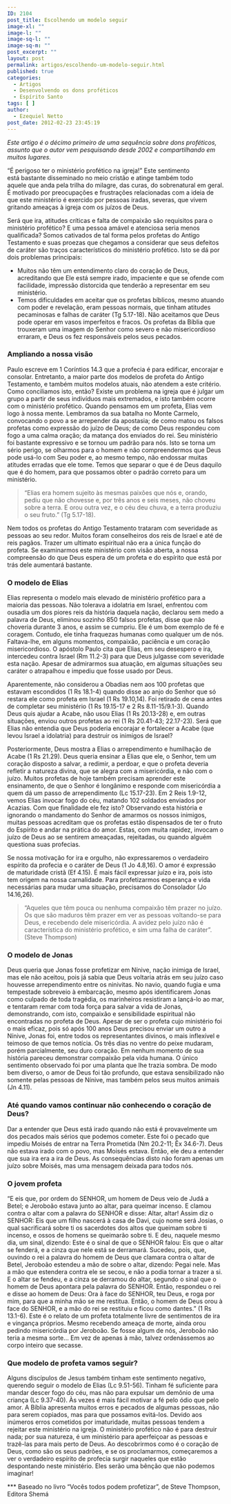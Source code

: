 ```yaml
---
ID: 2104
post_title: Escolhendo um modelo seguir
image-xl: ""
image-l: ""
image-sq-l: ""
image-sq-m: ""
post_excerpt: ""
layout: post
permalink: artigos/escolhendo-um-modelo-seguir.html
published: true
categories:
  - Artigos
  - Desenvolvendo os dons proféticos
  - Espírito Santo
tags: [ ]
author:
  - Ezequiel Netto
post_date: 2012-02-23 23:45:19
---
```

<em>Este artigo é o décimo primeiro de uma sequência sobre dons proféticos, assunto que o autor vem pesquisando desde 2002 e compartilhando em muitos lugares. </em>

“É perigoso ter o ministério profético na igreja!” Este sentimento está bastante disseminado no meio cristão e atinge também todo aquele que anda pela trilha do milagre, das curas, do sobrenatural em geral. É motivado por preocupações e frustrações relacionadas com a ideia de que este ministério é exercido por pessoas iradas, severas, que vivem gritando ameaças à igreja com os juízos de Deus.

Será que ira, atitudes críticas e falta de compaixão são requisitos para o ministério profético? E uma pessoa amável e atenciosa seria menos qualificada? Somos cativados de tal forma pelos profetas do Antigo Testamento e suas proezas que chegamos a considerar que seus defeitos de caráter são traços característicos do ministério profético. Isto se dá por dois problemas principais:
<ul>
	<li>Muitos não têm um entendimento claro do coração de Deus, acreditando que Ele está sempre irado, impaciente e que se ofende com facilidade, impressão distorcida que tenderão a representar em seu ministério.</li>
	<li>Temos dificuldades em aceitar que os profetas bíblicos, mesmo atuando com poder e revelação, eram pessoas normais, que tinham atitudes pecaminosas e falhas de caráter (Tg 5.17-18). Não aceitamos que Deus pode operar em vasos imperfeitos e fracos. Os profetas da Bíblia que trouxeram uma imagem do Senhor como severo e não misericordioso erraram, e Deus os fez responsáveis pelos seus pecados.</li>
</ul>
<h3>Ampliando a nossa visão</h3>
Paulo escreve em 1 Coríntios 14.3 que a profecia é para edificar, encorajar e consolar. Entretanto, a maior parte dos modelos de profeta do Antigo Testamento, e também muitos modelos atuais, não atendem a este critério. Como conciliamos isto, então? Existe um problema na igreja que é julgar um grupo a partir de seus indivíduos mais extremados, e isto também ocorre com o ministério profético. Quando pensamos em um profeta, Elias vem logo à nossa mente. Lembramos da sua batalha no Monte Carmelo, convocando o povo a se arrepender da apostasia; de como matou os falsos profetas como expressão do juízo de Deus; de como Deus respondeu com fogo a uma calma oração; da
matança dos enviados do rei. Seu ministério foi bastante expressivo e se tornou um padrão para nós. Isto se torna um sério perigo, se olharmos para o homem e não compreendermos que Deus pode usá-lo com Seu poder e, ao mesmo tempo, não endossar muitas atitudes erradas que ele tome. Temos que separar o que é de Deus daquilo que é do homem, para que possamos obter o padrão correto para um ministério.
<blockquote>“Elias era homem sujeito às mesmas paixões que nós e, orando, pediu que não chovesse e, por três anos e seis meses, não choveu sobre a terra. E orou outra vez, e o céu deu chuva, e a terra produziu o seu fruto.” (Tg 5.17-18).</blockquote>
Nem todos os profetas do Antigo Testamento trataram com severidade as pessoas ao seu redor. Muitos foram conselheiros dos reis de Israel e até de reis pagãos. Trazer um ultimato espiritual não era a única função do profeta. Se examinarmos este ministério com visão aberta, a nossa compreensão do que Deus espera de um profeta e do espírito que está por trás dele aumentará bastante.
<h3>O modelo de Elias</h3>
Elias representa o modelo mais elevado de ministério profético para a maioria das pessoas. Não tolerava a idolatria em Israel, enfrentou com ousadia um dos piores reis da história daquela nação, declarou sem medo a palavra de Deus, eliminou sozinho 850 falsos profetas, disse que não choveria durante 3 anos, e assim se cumpriu. Ele é um bom exemplo de fé e coragem. Contudo, ele tinha fraquezas humanas como qualquer um de nós. Faltava-lhe, em alguns
momentos, compaixão, paciência e um coração misericordioso. O apóstolo Paulo cita que Elias, em seu desespero e ira, intercedeu contra Israel (Rm 11.2-3) para que Deus julgasse com severidade esta nação. Apesar de admirarmos sua atuação, em algumas situações seu caráter o atrapalhou e impediu que fosse usado por Deus.

Aparentemente, não considerou a Obadias nem aos 100 profetas que estavam escondidos (1 Rs 18.1-4) quando disse ao anjo do Senhor que só restara ele como profeta em Israel (1 Rs 19.10,14). Foi retirado
de cena antes de completar seu ministério (1 Rs 19.15-17 e 2 Rs 8.11-15/9.1-3). Quando Deus quis ajudar a Acabe, não usou Elias (1 Rs 20.13-28) e, em outras situações, enviou outros profetas ao rei (1 Rs 20.41-43; 22.17-23). Será que Elias não entendia que Deus poderia encorajar e fortalecer a Acabe (que levou Israel a idolatria) para destruir os inimigos de Israel?

Posteriormente, Deus mostra a Elias o arrependimento e humilhação de Acabe (1 Rs 21.29). Deus queria ensinar a Elias que ele, o Senhor, tem um coração disposto a salvar, a redimir, a perdoar, e que o profeta deveria refletir a natureza divina, que se alegra com a misericórdia, e não com o juízo. Muitos profetas de hoje também precisam aprender este ensinamento, de que o Senhor é longânimo e responde com misericórdia a quem dá um passo de arrependimento (Lc 15.17-23). Em 2 Reis 1.9-12, vemos Elias invocar fogo do céu, matando 102 soldados enviados por Acazias. Com que finalidade ele fez isto? Observando esta história e ignorando o mandamento do Senhor de amarmos os nossos inimigos, muitas pessoas acreditam que os profetas estão dispensados de ter o fruto do Espírito e andar na prática do amor. Estas, com muita rapidez, invocam o juízo de Deus ao se sentirem ameaçadas, rejeitadas, ou quando alguém questiona suas profecias.

Se nossa motivação for ira e orgulho, não expressaremos o verdadeiro espírito da profecia e o caráter de Deus (1 Jo 4.8,16). O amor é expressão de maturidade cristã (Ef 4.15). É mais fácil expressar juízo e ira, pois isto tem origem na nossa carnalidade. Para profetizarmos esperança e vida necessárias para mudar uma situação, precisamos do Consolador (Jo 14.16,26).
<blockquote>“Aqueles que têm pouca ou nenhuma compaixão têm prazer no juízo. Os que são maduros têm prazer em ver as pessoas voltando-se para Deus, e recebendo dele misericórdia. A avidez pelo juízo não é característica do ministério profético, e sim uma falha de caráter”. (Steve Thompson)</blockquote>
<h3>O modelo de Jonas</h3>
Deus queria que Jonas fosse profetizar em Nínive, nação inimiga de Israel, mas ele não aceitou, pois já sabia que Deus voltaria atrás em seu juízo caso houvesse arrependimento entre os ninivitas. No navio, quando fugia e uma tempestade sobreveio à embarcação, mesmo após identificarem Jonas como culpado de toda tragédia, os marinheiros resistiram a lançá-lo ao mar, e tentaram remar com toda força para salvar a vida de Jonas, demonstrando, com isto, compaixão e sensibilidade espiritual não encontradas no profeta de Deus. Apesar de ser o profeta cujo ministério foi o mais eficaz, pois só após 100 anos Deus precisou enviar um outro a Nínive, Jonas foi, entre todos os representantes divinos, o mais inflexível e teimoso de que temos notícia. Os três dias no ventre do peixe mudaram, porém parcialmente, seu duro coração. Em nenhum momento de sua história pareceu demonstrar compaixão pela vida humana. O único sentimento observado foi por uma planta que lhe trazia sombra. De modo bem diverso, o amor de Deus foi tão profundo, que estava sensibilizado não somente pelas pessoas de Nínive, mas também pelos seus muitos animais (Jn 4.11).
<h3>Até quando vamos continuar não conhecendo o coração de Deus?</h3>
Dar a entender que Deus está irado quando não está é provavelmente um dos pecados mais sérios que podemos cometer. Este foi o pecado que impediu Moisés de entrar na Terra Prometida (Nm 20.2-11; Êx 34.6-7). Deus não estava irado com o povo, mas Moisés estava. Então, ele deu a entender que sua ira era a ira de Deus. As consequências disto não foram apenas um juízo sobre Moisés, mas uma mensagem deixada para todos nós.
<h3>O jovem profeta</h3>
“E eis que, por ordem do SENHOR, um homem de Deus veio de Judá a Betel; e Jeroboão estava junto ao altar, para queimar incenso. E clamou contra o altar com a palavra do SENHOR e disse: Altar, altar! Assim diz o SENHOR: Eis que um filho nascerá à casa de Davi, cujo nome será Josias, o qual sacrificará sobre ti os sacerdotes dos altos que queimam sobre ti incenso, e ossos de homens se queimarão sobre ti. E deu, naquele mesmo dia, um sinal, dizendo: Este é o sinal de que o SENHOR falou: Eis que o altar se fenderá, e a cinza que nele está se derramará. Sucedeu, pois, que, ouvindo o rei a palavra do homem de Deus que clamara contra o altar de Betel, Jeroboão estendeu a mão de sobre o altar, dizendo: Pegai nele. Mas a mão que estendera contra ele se secou, e não a podia tornar a trazer a si. E o altar se fendeu, e a cinza se derramou do altar, segundo o sinal que o homem de Deus apontara pela palavra do SENHOR. Então, respondeu o rei e disse ao homem de Deus: Ora à face do SENHOR, teu Deus, e roga por mim, para que a minha mão se me restitua. Então, o homem de Deus orou à face do SENHOR, e a mão do rei se restituiu e ficou como dantes.” (1 Rs 13.1-6). Este é o relato de um profeta totalmente livre de sentimentos de ira e vingança próprios. Mesmo recebendo ameaça de morte, ainda orou pedindo misericórdia por Jeroboão. Se fosse algum de nós, Jeroboão não teria a mesma sorte... Em vez de apenas à mão, talvez ordenássemos ao corpo inteiro que secasse.
<h3>Que modelo de profeta vamos seguir?</h3>
Alguns discípulos de Jesus também tinham este sentimento negativo, querendo seguir o modelo de Elias (Lc 9.51-56). Tinham fé suficiente para mandar descer fogo do céu, mas não para expulsar um demônio de uma criança (Lc 9.37-40). Às
vezes é mais fácil motivar a fé pelo ódio que pelo amor. A Bíblia apresenta muitos erros e pecados de algumas pessoas, não para serem copiados, mas para que possamos evitá-los. Devido aos inúmeros erros cometidos por imaturidade, muitas pessoas tendem a rejeitar este ministério na igreja. O ministério profético não é para destruir nada; por sua natureza, é um ministério para aperfeiçoar as pessoas e trazê-las para mais perto de Deus. Ao descobrirmos como é o coração de Deus, como são os seus padrões, e se os proclamarmos, começaremos a ver o verdadeiro espírito de profecia surgir naqueles que estão despontando neste ministério. Eles serão uma bênção que não podemos imaginar!

*** Baseado no livro “Vocês todos podem profetizar”, de Steve Thompson, Editora Shemá